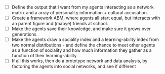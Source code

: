 - [ ] Define the output that I want from my agents interacting as a network matrix and a  array of personality information + cultural accusation.
- [ ] Create a framework ABM, where agents all start equal, but interacts with an parent figure and (mabye) friends at school. 
- [ ] Make the agents save their knowledge, and make sure it grows over generations.
- [ ] Make the agents draw a sociality index and a learning-ability index from two normal distributions - and define the chance to meet other agents as a function of sociality and how much information they gather as a function of their learning-ability.
- [ ] If all this works, then do a prototype network and data analysis, by factoring the agents into social networks, and see if different 